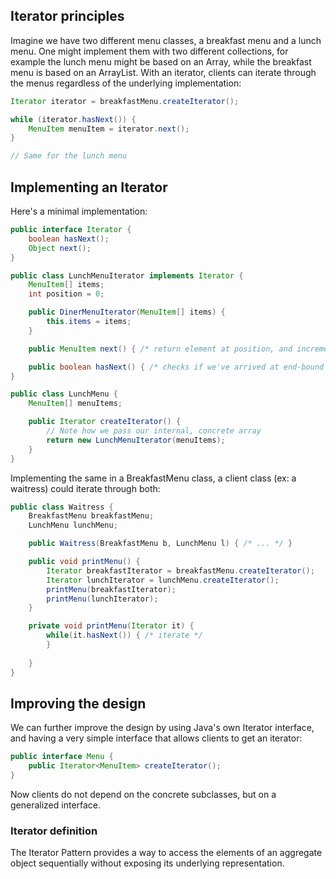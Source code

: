## Iterator principles

Imagine we have two different menu classes, a breakfast menu and a lunch menu.
One might implement them with two different collections, for example the lunch
menu might be based on an Array, while the breakfast menu is based on an
ArrayList. With an iterator, clients can iterate through the menus regardless
of the underlying implementation:

```java
Iterator iterator = breakfastMenu.createIterator();

while (iterator.hasNext()) {
    MenuItem menuItem = iterator.next();
}

// Same for the lunch menu
```


## Implementing an Iterator

Here's a minimal implementation:

```java
public interface Iterator {
    boolean hasNext();
    Object next();
}

public class LunchMenuIterator implements Iterator {
    MenuItem[] items;
    int position = 0;

    public DinerMenuIterator(MenuItem[] items) {
        this.items = items;
    }

    public MenuItem next() { /* return element at position, and increment it */ }

    public boolean hasNext() { /* checks if we've arrived at end-bound */ }
}

public class LunchMenu {
    MenuItem[] menuItems;

    public Iterator createIterator() {
        // Note how we pass our internal, concrete array
        return new LunchMenuIterator(menuItems);
    }
}
```

Implementing the same in a BreakfastMenu class, a client class (ex: a waitress)
could iterate through both:

```java
public class Waitress {
    BreakfastMenu breakfastMenu;
    LunchMenu lunchMenu;

    public Waitress(BreakfastMenu b, LunchMenu l) { /* ... */ }

    public void printMenu() {
        Iterator breakfastIterator = breakfastMenu.createIterator();
        Iterator lunchIterator = lunchMenu.createIterator();
        printMenu(breakfastIterator);
        printMenu(lunchIterator);
    }

    private void printMenu(Iterator it) {
        while(it.hasNext()) { /* iterate */
        }
        
    }
}
```

## Improving the design

We can further improve the design by using Java's own Iterator interface, 
and having a very simple interface that allows clients to get an iterator:

```java
public interface Menu {
    public Iterator<MenuItem> createIterator();
}
```

Now clients do not depend on the concrete subclasses, but on a
generalized interface.


### Iterator definition

The Iterator Pattern provides a way to access the elements of an aggregate object
sequentially without exposing its underlying representation.
